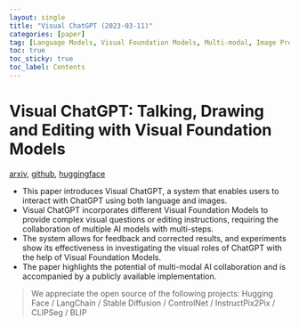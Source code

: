 ```yaml
---
layout: single
title: "Visual ChatGPT (2023-03-11)"
categories: [paper]
tag: [Language Models, Visual Foundation Models, Multi-modal, Image Processing, AI Collaboration]
toc: true
toc_sticky: true
toc_label: Contents
---
```


# Visual ChatGPT: Talking, Drawing and Editing with Visual Foundation Models
[arxiv](https://arxiv.org/pdf/2303.04671.pdf), [github](https://github.com/microsoft/visual-chatgpt), [huggingface](https://huggingface.co/spaces/microsoft/visual_chatgpt)
- This paper introduces Visual ChatGPT, a system that enables users to interact with ChatGPT using both language and images.
- Visual ChatGPT incorporates different Visual Foundation Models to provide complex visual questions or editing instructions, requiring the collaboration of multiple AI models with multi-steps.
- The system allows for feedback and corrected results, and experiments show its effectiveness in investigating the visual roles of ChatGPT with the help of Visual Foundation Models.
- The paper highlights the potential of multi-modal AI collaboration and is accompanied by a publicly available implementation.

> We appreciate the open source of the following projects:
>   Hugging Face / LangChain / Stable Diffusion / ControlNet / InstructPix2Pix / CLIPSeg / BLIP

